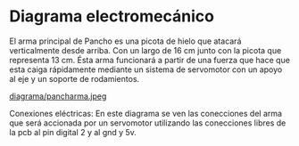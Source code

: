 # Diagrama electromecánico

El arma principal de Pancho es una picota de hielo que atacará verticalmente desde arriba. Con un largo de 16 cm junto con la picota que representa 13 cm. Ésta arma funcionará a partir de una fuerza que hace que esta caiga rápidamente mediante un sistema de servomotor con un apoyo al eje y un soporte de rodamientos.  

[diagrama/pancharma.jpeg](https://github.com/JavieraTGrey/PanchitoHub/blob/abbe9951b1741ea281f646a1e14a80a098427fc3/diagrama/pancharma.jpeg)


Conexiones eléctricas:
En este diagrama se ven las conecciones del arma que será accionada por un servomotor utilizando las conecciones libres de la pcb al pin digital 2 y al gnd y 5v.




